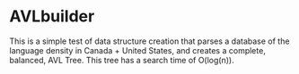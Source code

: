 # AVLbuilder
This is a simple test of data structure creation that parses a database of the language density in Canada + United States, and creates a complete, balanced, AVL Tree. This tree has a search time of O(log(n)).
